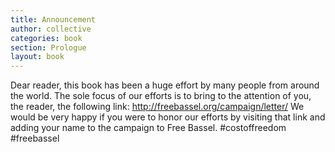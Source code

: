 ```yaml
---
title: Announcement
author: collective
categories: book
section: Prologue
layout: book
---
```


Dear reader, this book has been a huge
effort by many people from around the
world. The sole focus of our efforts is to
bring to the attention of you, the reader,
the following link:
http://freebassel.org/campaign/letter/
We would be very happy if you were
to honor our efforts by visiting that link
and adding your name to the campaign
to Free Bassel.
#costoffreedom #freebassel
